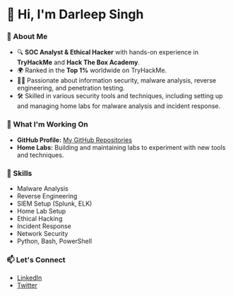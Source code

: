 # 👋 Hi, I'm Darleep Singh

### 🌟 About Me
- 🔍 **SOC Analyst & Ethical Hacker** with hands-on experience in **TryHackMe** and **Hack The Box Academy**.
- 🌍 Ranked in the **Top 1%** worldwide on TryHackMe.
- 🧑‍💻 Passionate about information security, malware analysis, reverse engineering, and penetration testing.
- 🛠️ Skilled in various security tools and techniques, including setting up and managing home labs for malware analysis and incident response.

### 💼 What I'm Working On
- **GitHub Profile:** [My GitHub Repositories](https://github.com/darleepsingh)
- **Home Labs:** Building and maintaining labs to experiment with new tools and techniques.

### 🚀 Skills
- Malware Analysis
- Reverse Engineering
- SIEM Setup (Splunk, ELK)
- Home Lab Setup
- Ethical Hacking
- Incident Response
- Network Security
- Python, Bash, PowerShell

### 📫 Let's Connect
- [LinkedIn](https://linkedin.com/in/darleepsingh)
- [Twitter](https://twitter.com/darleepsingh)
